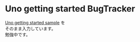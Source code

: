 # Uno getting started BugTracker
[Uno getting started sample](https://platform.uno/docs/articles/getting-started-tutorial-1.html) を  
そのまま入力しています。  
勉強中です。  
